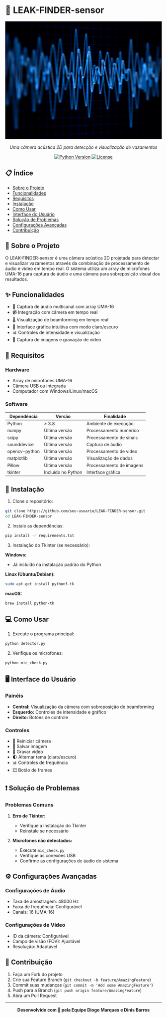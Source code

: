 # 🎯 LEAK-FINDER-sensor

<div align="center">

![Acoustic Camera Banner](frequencyBanner.jpg)

*Uma câmera acústica 2D para detecção e visualização de vazamentos*

[![Python Version](https://img.shields.io/badge/python-3.8%2B-blue.svg)](https://www.python.org/downloads/)
[![License](https://img.shields.io/badge/license-MIT-green.svg)](LICENSE)

</div>

## 📋 Índice
- [Sobre o Projeto](#-sobre-o-projeto)
- [Funcionalidades](#-funcionalidades)
- [Requisitos](#-requisitos)
- [Instalação](#-instalação)
- [Como Usar](#-como-usar)
- [Interface do Usuário](#-interface-do-usuário)
- [Solução de Problemas](#-solução-de-problemas)
- [Configurações Avançadas](#-configurações-avançadas)
- [Contribuição](#-contribuição)

## 🎯 Sobre o Projeto
O LEAK-FINDER-sensor é uma câmera acústica 2D projetada para detectar e visualizar vazamentos através da combinação de processamento de áudio e vídeo em tempo real. O sistema utiliza um array de microfones UMA-16 para captura de áudio e uma câmera para sobreposição visual dos resultados.

## ✨ Funcionalidades
- 🎤 Captura de áudio multicanal com array UMA-16
- 📹 Integração com câmera em tempo real
- 🌡️ Visualização de beamforming em tempo real
- 🎨 Interface gráfica intuitiva com modo claro/escuro
- 📊 Controles de intensidade e visualização
- 💾 Captura de imagens e gravação de vídeo

## 🔧 Requisitos

### Hardware
- Array de microfones UMA-16
- Câmera USB ou integrada
- Computador com Windows/Linux/macOS

### Software
| Dependência | Versão | Finalidade |
|-------------|---------|------------|
| Python | ≥ 3.8 | Ambiente de execução |
| numpy | Última versão | Processamento numérico |
| scipy | Última versão | Processamento de sinais |
| sounddevice | Última versão | Captura de áudio |
| opencv-python | Última versão | Processamento de vídeo |
| matplotlib | Última versão | Visualização de dados |
| Pillow | Última versão | Processamento de imagens |
| tkinter | Incluído no Python | Interface gráfica |

## 🚀 Instalação

1. Clone o repositório:
```bash
git clone https://github.com/seu-usuario/LEAK-FINDER-sensor.git
cd LEAK-FINDER-sensor
```

2. Instale as dependências:
```bash
pip install -r requirements.txt
```

3. Instalação do Tkinter (se necessário):

**Windows:**
- Já incluído na instalação padrão do Python

**Linux (Ubuntu/Debian):**
```bash
sudo apt-get install python3-tk
```

**macOS:**
```bash
brew install python-tk
```

## 💻 Como Usar

1. Execute o programa principal:
```bash
python detector.py
```

2. Verifique os microfones:
```bash
python mic_check.py
```

## 🖥️ Interface do Usuário

### Painéis
- **Central:** Visualização da câmera com sobreposição de beamforming
- **Esquerdo:** Controles de intensidade e gráfico
- **Direito:** Botões de controle

### Controles
- 🔄 Reiniciar câmera
- 📸 Salvar imagem
- 🎥 Gravar vídeo
- 🌓 Alternar tema (claro/escuro)
- 📊 Controles de frequência
- 🎞️ Botão de frames

## ❗ Solução de Problemas

### Problemas Comuns
1. **Erro de Tkinter:**
   - Verifique a instalação do Tkinter
   - Reinstale se necessário

2. **Microfones não detectados:**
   - Execute `mic_check.py`
   - Verifique as conexões USB
   - Confirme as configurações de áudio do sistema

## ⚙️ Configurações Avançadas

### Configurações de Áudio
- Taxa de amostragem: 48000 Hz
- Faixa de frequência: Configurável
- Canais: 16 (UMA-16)

### Configurações de Vídeo
- ID da câmera: Configurável
- Campo de visão (FOV): Ajustável
- Resolução: Adaptável

## 🤝 Contribuição

1. Faça um Fork do projeto
2. Crie sua Feature Branch (`git checkout -b feature/AmazingFeature`)
3. Commit suas mudanças (`git commit -m 'Add some AmazingFeature'`)
4. Push para a Branch (`git push origin feature/AmazingFeature`)
5. Abra um Pull Request

---

<div align="center">

**Desenvolvido com 💙 pela Equipe Diogo Marques e Dinis Barros**

</div>
